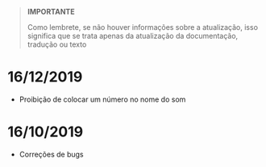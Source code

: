 >**IMPORTANTE**
>
>Como lembrete, se não houver informações sobre a atualização, isso significa que se trata apenas da atualização da documentação, tradução ou texto

# 16/12/2019

- Proibição de colocar um número no nome do som

# 16/10/2019

- Correções de bugs

